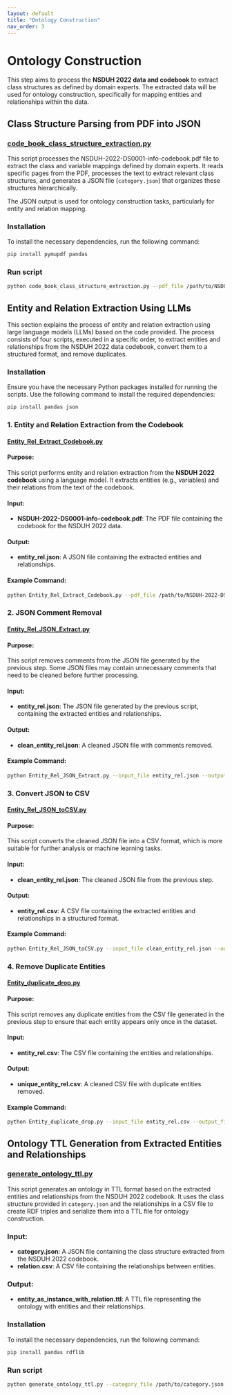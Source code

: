 ```yaml
---
layout: default
title: "Ontology Construction"
nav_order: 3
---
```


# Ontology Construction

This step aims to process the **NSDUH 2022 data and codebook** to extract class structures as defined by domain experts. The extracted data will be used for ontology construction, specifically for mapping entities and relationships within the data.



## Class Structure Parsing from PDF into JSON

### [code_book_class_structure_extraction.py](https://github.com/SAIL-UA/OKN/blob/main/ontology/code_book_class_structure_extraction.py)

This script processes the NSDUH-2022-DS0001-info-codebook.pdf file to extract the class and variable mappings defined by domain experts. It reads specific pages from the PDF, processes the text to extract relevant class structures, and generates a JSON file (`category.json`) that organizes these structures hierarchically.

The JSON output is used for ontology construction tasks, particularly for entity and relation mapping.

### Installation

To install the necessary dependencies, run the following command:

```bash
pip install pymupdf pandas
```

### Run script

```bash
python code_book_class_structure_extraction.py --pdf_file /path/to/NSDUH-2022-DS0001-info-codebook.pdf
```

## Entity and Relation Extraction Using LLMs

This section explains the process of entity and relation extraction using large language models (LLMs) based on the code provided. The process consists of four scripts, executed in a specific order, to extract entities and relationships from the NSDUH 2022 data codebook, convert them to a structured format, and remove duplicates.

### Installation

Ensure you have the necessary Python packages installed for running the scripts. Use the following command to install the required dependencies:

```bash
pip install pandas json
```

### 1. Entity and Relation Extraction from the Codebook

#### [Entity_Rel_Extract_Codebook.py](https://github.com/your-repo/Entity_Rel_Extract_Codebook.py)

#### Purpose:
This script performs entity and relation extraction from the **NSDUH 2022 codebook** using a language model. It extracts entities (e.g., variables) and their relations from the text of the codebook.

#### Input:
- **NSDUH-2022-DS0001-info-codebook.pdf**: The PDF file containing the codebook for the NSDUH 2022 data.

#### Output:
- **entity_rel.json**: A JSON file containing the extracted entities and relationships.

#### Example Command:
```bash
python Entity_Rel_Extract_Codebook.py --pdf_file /path/to/NSDUH-2022-DS0001-info-codebook.pdf --output_file entity_rel.json
```

### 2. JSON Comment Removal

#### [Entity_Rel_JSON_Extract.py](https://github.com/your-repo/Entity_Rel_JSON_Extract.py)

#### Purpose:
This script removes comments from the JSON file generated by the previous step. Some JSON files may contain unnecessary comments that need to be cleaned before further processing.

#### Input:
- **entity_rel.json**: The JSON file generated by the previous script, containing the extracted entities and relationships.

#### Output:
- **clean_entity_rel.json**: A cleaned JSON file with comments removed.

#### Example Command:
```bash
python Entity_Rel_JSON_Extract.py --input_file entity_rel.json --output_file clean_entity_rel.json
```

### 3. Convert JSON to CSV

#### [Entity_Rel_JSON_toCSV.py](https://github.com/your-repo/Entity_Rel_JSON_toCSV.py)

#### Purpose:
This script converts the cleaned JSON file into a CSV format, which is more suitable for further analysis or machine learning tasks.

#### Input:
- **clean_entity_rel.json**: The cleaned JSON file from the previous step.

#### Output:
- **entity_rel.csv**: A CSV file containing the extracted entities and relationships in a structured format.

#### Example Command:
```bash
python Entity_Rel_JSON_toCSV.py --input_file clean_entity_rel.json --output_file entity_rel.csv
```

### 4. Remove Duplicate Entities

#### [Entity_duplicate_drop.py](https://github.com/your-repo/Entity_duplicate_drop.py)

#### Purpose:
This script removes any duplicate entities from the CSV file generated in the previous step to ensure that each entity appears only once in the dataset.

#### Input:
- **entity_rel.csv**: The CSV file containing the entities and relationships.

#### Output:
- **unique_entity_rel.csv**: A cleaned CSV file with duplicate entities removed.

#### Example Command:
```bash
python Entity_duplicate_drop.py --input_file entity_rel.csv --output_file unique_entity_rel.csv
```

## Ontology TTL Generation from Extracted Entities and Relationships

### [generate_ontology_ttl.py](https://github.com/your-repo/generate_ontology_ttl.py)

This script generates an ontology in TTL format based on the extracted entities and relationships from the NSDUH 2022 codebook. It uses the class structure provided in `category.json` and the relationships in a CSV file to create RDF triples and serialize them into a TTL file for ontology construction.

### Input:
- **category.json**: A JSON file containing the class structure extracted from the NSDUH 2022 codebook.
- **relation.csv**: A CSV file containing the relationships between entities.

### Output:
- **entity_as_instance_with_relation.ttl**: A TTL file representing the ontology with entities and their relationships.

### Installation

To install the necessary dependencies, run the following command:

```bash
pip install pandas rdflib
```

### Run script

```bash
python generate_ontology_ttl.py --category_file /path/to/category.json --relation_csv /path/to/relation.csv --output_file /path/to/output.ttl
```
